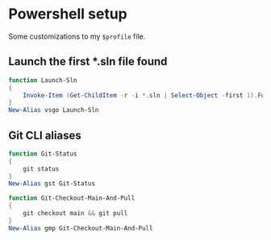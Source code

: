 # Powershell setup

Some customizations to my `$profile` file.

## Launch the first *.sln file found

```PowerShell
function Launch-Sln
{
    Invoke-Item (Get-ChildItem -r -i *.sln | Select-Object -first 1).Fullname
}
New-Alias vsgo Launch-Sln
```

## Git CLI aliases

```PowerShell
function Git-Status
{
    git status
}
New-Alias gst Git-Status
```

```PowerShell
function Git-Checkout-Main-And-Pull
{
    git checkout main && git pull
}
New-Alias gmp Git-Checkout-Main-And-Pull
```
